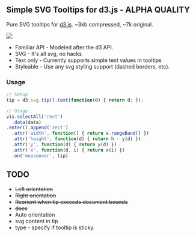 ## Simple SVG Tooltips for d3.js - ALPHA QUALITY

Pure SVG tooltips for [d3.js](http://mbostock.github.com/d3/). ~3kb compressed, ~7k original.

![](http://dl.dropbox.com/u/602885/d3-tip-1.png)

* Familiar API - Modeled after the d3 API.
* SVG - It's all svg, no hacks
* Text only - Currently supports simple text values in tooltips
* Styleable - Use any svg styling support (dashed borders, etc).

### Usage
``` javascript
// Setup
tip = d3.svg.tip().text(function(d) { return d; });

// Usage
vis.selectAll('rect')
  .data(data)
.enter().append('rect')
  .attr('width', function() { return x.rangeBand() })
  .attr('height', function(d) { return h - y(d) })
  .attr('y', function(d) { return y(d) })
  .attr('x', function(d, i) { return x(i) })
  .on('mouseover', tip)
```

## TODO
* ~~Left orientation~~
* ~~Right orientation~~
* ~~Reorient when tip exceeds document bounds~~
* ~~docs~~
* Auto orientation
* svg content in tip
* type - specify if tooltip is sticky.
